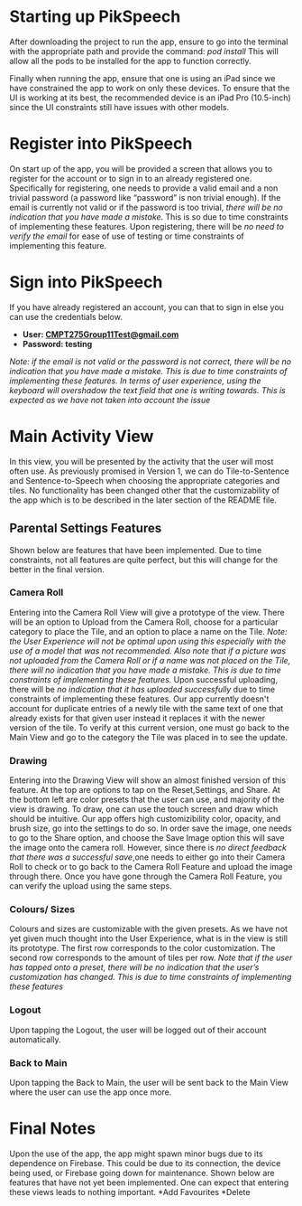 # Starting up PikSpeech

After downloading the project to run the app, ensure to go into the terminal with the appropriate path and provide the command:
 *pod install*
   This will allow all the pods to be installed for the app to function correctly.
   
Finally when running the app, ensure that one is using an iPad since we have constrained the app to work on only these devices. To ensure that the UI is working at its best, the recommended device is an iPad Pro (10.5-inch) since the UI constraints still have issues with other models.

# Register into PikSpeech

On start up of the app, you will be provided a screen that allows you to register for the account or to sign in to an already registered one. Specifically for registering, one needs to provide a valid email and a non trivial password (a password like “password” is non trivial enough). If the email is currently not valid or if the password is too trivial, *there will be no indication that you have made a mistake*. This is so due to time constraints of implementing these features. Upon registering, there will be *no need to verify the email* for ease of use of testing or time constraints of implementing this feature.

# Sign into PikSpeech
If you have already registered an account, you can that to sign in else you can use the credentials below. 
* **User: CMPT275Group11Test@gmail.com**
* **Password: testing**

*Note: if the email is not valid or the password is not correct, there will be no indication that you have made a mistake. This is due to time constraints of implementing these features. In terms of user experience, using the keyboard will overshadow the text field that one is writing towards. This is expected as we have not taken into account the issue*

# Main Activity View

In this view, you will be presented by the activity that the user will most often use. As previously promised in Version 1, we can do Tile-to-Sentence and Sentence-to-Speech when choosing the appropriate categories and tiles. No functionality has been changed other that the customizability of the app which is to be described in the later section of the README file.

## Parental Settings Features


Shown below are features that have been implemented. Due to time constraints, not all features are quite perfect, but this will change for the better in the final version.

### Camera Roll
Entering into the Camera Roll View will give a prototype of the view. There will be an option to Upload from the Camera Roll, choose for a particular category to place the Tile, and an option to place a name on the Tile.
*Note: the User Experience will not be optimal upon using this especially with the use of a model that was not recommended.
Also note that if a picture was not uploaded from the Camera Roll or if a name was not placed on the Tile, there will no indication that you have made a mistake. This is due to time constraints of implementing these features.*
Upon successful uploading, there will be *no indication that it has uploaded successfully* due to time constraints of implementing these features. Our app currently doesn't account for duplicate entries of a newly tile with the same text of one that already exists for that given user instead it replaces it with the newer version of the tile. To verify at this current version, one must go back to the Main View and go to the category the Tile was placed in to see the update.

### Drawing
Entering into the Drawing View will show an almost finished version of this feature. At the top are options to tap on the Reset,Settings, and Share. At the bottom left are color presets that the user can use, and majority of the view is drawing.
To draw, one can use the touch screen and draw which should be intuitive. Our app offers high customizibility color, opacity, and brush size, go into the settings to do so. In order save the image, one needs to go to the Share option, and choose the Save Image option this will save the image onto the camera roll. However, since there is *no direct feedback that there was a successful save*,one needs to either go into their Camera Roll to check or to go back to the Camera Roll Feature
and upload the image through there. Once you have gone through the Camera Roll Feature, you can verify the upload using
the same steps.

### Colours/ Sizes
Colours and sizes are customizable with the given presets. As we have not yet given much thought into the User Experience,
what is in the view is still its prototype. The first row corresponds to the color customization. The second row corresponds to the amount of tiles per row.
*Note that if the user has tapped onto a preset, there will be no indication that the user’s customization has changed.
This is due to time constraints of implementing these features*

### Logout
Upon tapping the Logout, the user will be logged out of their account automatically.

### Back to Main
Upon tapping the Back to Main, the user will be sent back to the Main View where the user can use the app once more.

# Final Notes
Upon the use of the app, the app might spawn minor bugs due to its dependence on Firebase. This could be due to its connection, the device being used, or Firebase going down for maintenance.
Shown below are features that have not yet been implemented. One can expect that entering these views leads to nothing important.
*Add Favourites
*Delete

